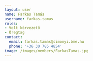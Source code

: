 ```yaml
---
layout: user
name: Farkas Tamás
username: farkas-tamas
roles:
- Volt körvezető
- Öregtag
contact:
  email: farkas.tamas@simonyi.bme.hu
  phone: '+36 30 785 4854'
image: /images/members/FarkasTamas.jpg
---
```

